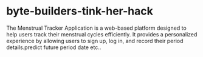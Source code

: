 # byte-builders-tink-her-hack
The Menstrual Tracker Application is a web-based platform designed to help users track their menstrual cycles efficiently. It provides a personalized experience by allowing users to sign up, log in, and record their period details.predict future period date etc..
